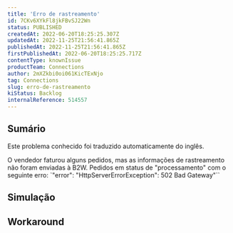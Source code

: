 ```yaml
---
title: 'Erro de rastreamento'
id: 7CKv6XYkFl8jkFBvSJ22Wn
status: PUBLISHED
createdAt: 2022-06-20T18:25:25.307Z
updatedAt: 2022-11-25T21:56:41.865Z
publishedAt: 2022-11-25T21:56:41.865Z
firstPublishedAt: 2022-06-20T18:25:25.717Z
contentType: knownIssue
productTeam: Connections
author: 2mXZkbi0oi061KicTExNjo
tag: Connections
slug: erro-de-rastreamento
kiStatus: Backlog
internalReference: 514557
---
```


## Sumário

<div class="alert alert-info">
  <p>Este problema conhecido foi traduzido automaticamente do inglês.</p>
</div>


O vendedor faturou alguns pedidos, mas as informações de rastreamento não foram enviadas à B2W.
Pedidos em status de "processamento" com o seguinte erro: `"error": "HttpServerErrorException": 502 Bad Gateway"``




## Simulação



## Workaround



